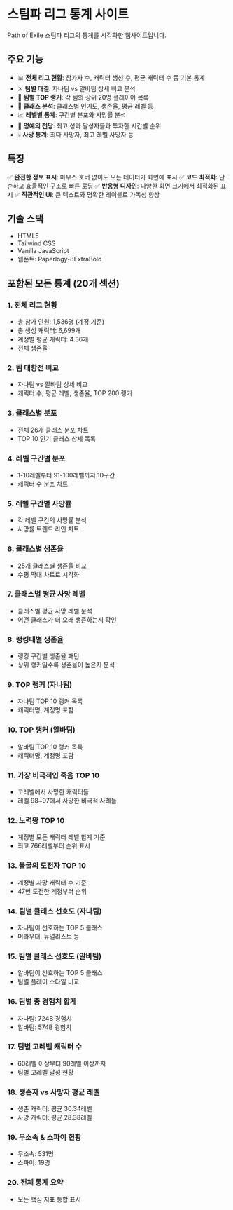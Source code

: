 # 스팀파 리그 통계 사이트

Path of Exile 스팀파 리그의 통계를 시각화한 웹사이트입니다.

## 주요 기능

- 📊 **전체 리그 현황**: 참가자 수, 캐릭터 생성 수, 평균 캐릭터 수 등 기본 통계
- ⚔️ **팀별 대결**: 자나팀 vs 알바팀 상세 비교 분석
- 👑 **팀별 TOP 랭커**: 각 팀의 상위 20명 플레이어 목록
- 🎯 **클래스 분석**: 클래스별 인기도, 생존율, 평균 레벨 등
- 📈 **레벨별 통계**: 구간별 분포와 사망률 분석
- 🏅 **명예의 전당**: 최고 성과 달성자들과 투자한 시간별 순위
- 💀 **사망 통계**: 최다 사망자, 최고 레벨 사망자 등

## 특징

✅ **완전한 정보 표시**: 마우스 호버 없이도 모든 데이터가 화면에 표시
✅ **코드 최적화**: 단순하고 효율적인 구조로 빠른 로딩
✅ **반응형 디자인**: 다양한 화면 크기에서 최적화된 표시
✅ **직관적인 UI**: 큰 텍스트와 명확한 레이블로 가독성 향상

## 기술 스택

- HTML5
- Tailwind CSS
- Vanilla JavaScript
- 웹폰트: Paperlogy-8ExtraBold

## 포함된 모든 통계 (20개 섹션)

### 1. 전체 리그 현황
- 총 참가 인원: 1,536명 (계정 기준)
- 총 생성 캐릭터: 6,699개
- 계정별 평균 캐릭터: 4.36개
- 전체 생존율

### 2. 팀 대항전 비교
- 자나팀 vs 알바팀 상세 비교
- 캐릭터 수, 평균 레벨, 생존율, TOP 200 랭커

### 3. 클래스별 분포
- 전체 26개 클래스 분포 차트
- TOP 10 인기 클래스 상세 목록

### 4. 레벨 구간별 분포
- 1-10레벨부터 91-100레벨까지 10구간
- 캐릭터 수 분포 차트

### 5. 레벨 구간별 사망률
- 각 레벨 구간의 사망률 분석
- 사망률 트렌드 라인 차트

### 6. 클래스별 생존율
- 25개 클래스별 생존율 비교
- 수평 막대 차트로 시각화

### 7. 클래스별 평균 사망 레벨
- 클래스별 평균 사망 레벨 분석
- 어떤 클래스가 더 오래 생존하는지 확인

### 8. 랭킹대별 생존율
- 랭킹 구간별 생존율 패턴
- 상위 랭커일수록 생존율이 높은지 분석

### 9. TOP 랭커 (자나팀)
- 자나팀 TOP 10 랭커 목록
- 캐릭터명, 계정명 포함

### 10. TOP 랭커 (알바팀)
- 알바팀 TOP 10 랭커 목록
- 캐릭터명, 계정명 포함

### 11. 가장 비극적인 죽음 TOP 10
- 고레벨에서 사망한 캐릭터들
- 레벨 98~97에서 사망한 비극적 사례들

### 12. 노력왕 TOP 10
- 계정별 모든 캐릭터 레벨 합계 기준
- 최고 766레벨부터 순위 표시

### 13. 불굴의 도전자 TOP 10
- 계정별 사망 캐릭터 수 기준
- 47번 도전한 계정부터 순위

### 14. 팀별 클래스 선호도 (자나팀)
- 자나팀이 선호하는 TOP 5 클래스
- 머라우더, 듀얼리스트 등

### 15. 팀별 클래스 선호도 (알바팀)
- 알바팀이 선호하는 TOP 5 클래스
- 팀별 플레이 스타일 비교

### 16. 팀별 총 경험치 합계
- 자나팀: 724B 경험치
- 알바팀: 574B 경험치

### 17. 팀별 고레벨 캐릭터 수
- 60레벨 이상부터 90레벨 이상까지
- 팀별 고레벨 달성 현황

### 18. 생존자 vs 사망자 평균 레벨
- 생존 캐릭터: 평균 30.34레벨
- 사망 캐릭터: 평균 28.38레벨

### 19. 무소속 & 스파이 현황
- 무소속: 531명
- 스파이: 19명

### 20. 전체 통계 요약
- 모든 핵심 지표 통합 표시
